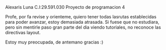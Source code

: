 Alexaris Luna C.I:29.591.030
Proyecto de programacion 4


Profe, por fa revise y orienteme, quiero tener todas lasrutas establecidas para poder avanzar, estoy demasiada atrasada. 
Si fuese que no estudiara, pero sin mentirle paso gran parte del dia viendo tutoriales, no reconoce las directivas layout.

Estoy muy preocupada, de antemano gracias :)
